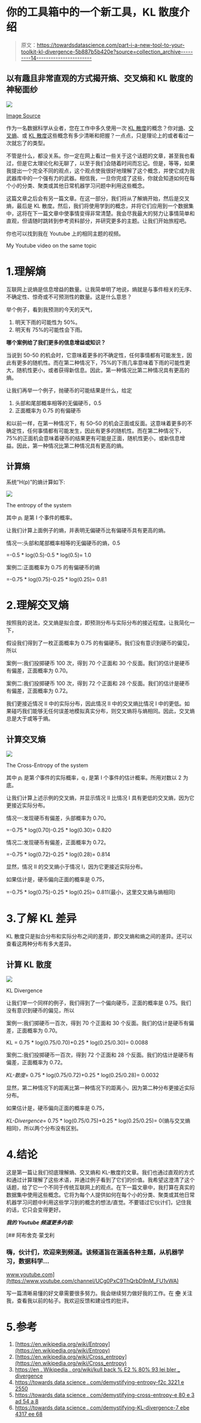 # 你的工具箱中的一个新工具，KL 散度介绍

> 原文：<https://towardsdatascience.com/part-i-a-new-tool-to-your-toolkit-kl-divergence-5b887b5b420e?source=collection_archive---------14----------------------->

## 以有趣且非常直观的方式揭开熵、交叉熵和 KL 散度的神秘面纱

![](img/948a843d9843b4007428d54b0ee40755.png)

[Image Source](https://www.shoezone.com/Boys/Size-Guide)

作为一名数据科学从业者，您在工作中多久使用一次 [KL 散度](https://en.wikipedia.org/wiki/Kullback%E2%80%93Leibler_divergence)的概念？你对[熵](https://en.wikipedia.org/wiki/Entropy)、[交叉熵](https://en.wikipedia.org/wiki/Cross_entropy)、或 [KL 散度](https://en.wikipedia.org/wiki/Kullback%E2%80%93Leibler_divergence)这些概念有多少清晰和把握？一点点，只是理论上的或者看过一次就忘了的类型。

不管是什么，都没关系。你一定在网上看过一些关于这个话题的文章，甚至我也看过，但是它太理论化和无聊了，以至于我们会随着时间而忘记。但是，等等，如果我提出一个完全不同的观点，这个观点使我很好地理解了这个概念，并使它成为我武器库中的一个强有力的武器。相信我，一旦你完成了这些，你就会知道如何在每个小的分类、聚类或其他日常机器学习问题中利用这些概念。

这篇文章之后会有另一篇文章。在这一部分，我们将从了解熵开始，然后是交叉熵，最后是 KL 散度。然后，我们将使用学到的概念，并将它们应用到一个数据集中，这将在下一篇文章中使事情变得非常清楚。我会尽我最大的努力让事情简单和直观，但请随时跳转到参考资料部分，并研究更多的主题。让我们开始旅程吧。

你也可以找到我在 Youtube 上的相同主题的视频。

My Youtube video on the same topic

# 1.理解熵

互联网上说熵是信息增益的数量。让我简单明了地说，熵就是与事件相关的无序、不确定性、惊奇或不可预测性的数量。这是什么意思？

举个例子，看到我预测的今天的天气，

1.  明天下雨的可能性为 50%。
2.  明天有 75%的可能性会下雨。

**哪个案例给了我们更多的信息增益或知识？**

当说到 50-50 的机会时，它意味着更多的不确定性，任何事情都有可能发生，因此有更多的随机性。而在第二种情况下，75%的下雨几率意味着下雨的可能性更大，随机性更小，或者获得新信息。因此，第一种情况比第二种情况具有更高的熵。

让我们再举一个例子，抛硬币的可能结果是什么，给定

1.  头部和尾部概率相等的无偏硬币，0.5
2.  正面概率为 0.75 的有偏硬币

和以前一样，在第一种情况下，有 50–50 的机会正面或反面。这意味着更多的不确定性，任何事情都有可能发生，因此有更多的随机性。而在第二种情况下，75%的正面机会意味着硬币的结果更有可能是正面，随机性更小，或新信息增益。因此，第一种情况比第二种情况具有更高的熵。

## 计算熵

系统“H(p)”的熵计算如下:

![](img/bf29b57e725573e235f34ac5a981c6c9.png)

The entropy of the system

其中 *pᵢ* 是第 I 个事件的概率。

让我们计算上面例子的熵，并表明无偏硬币比有偏硬币具有更高的熵。

情况一:头部和尾部概率相等的无偏硬币的熵，0.5

=-0.5 * log(0.5)-0.5 * log(0.5)= 1.0

案例二:正面概率为 0.75 的有偏硬币的熵

=-0.75 * log(0.75)-0.25 * log(0.25)= 0.81

# 2.理解交叉熵

按照我的说法，交叉熵是拟合度，即预测分布与实际分布的接近程度。让我简化一下，

假设我们得到了一枚正面概率为 0.75 的有偏硬币。我们没有意识到硬币的偏见，所以

案例一:我们投掷硬币 100 次，得到 70 个正面和 30 个反面。我们的估计是硬币有偏差，正面概率为 0.70。

案例二:我们投掷硬币 100 次，得到 72 个正面和 28 个反面。我们的估计是硬币有偏差，正面概率为 0.72。

我们更接近情况 II 中的实际分布，因此情况 II 中的交叉熵比情况 I 中的更低。如果碰巧我们能够无任何误差地模拟真实分布，则交叉熵将与熵相同。因此，交叉熵总是大于或等于熵。

## 计算交叉熵

![](img/211cdbdfdd3319ba56eb678447896790.png)

The Cross-Entropy of the system

其中 *pᵢ* 是第*个*事件的实际概率，q *ᵢ* 是第 I 个事件的估计概率。所用对数以 2 为底。

让我们计算上述示例的交叉熵，并显示情况 II 比情况 I 具有更低的交叉熵，因为它更接近实际分布。

情况一:发现硬币有偏差，头部概率为 0.70。

=-0.75 * log(0.70)-0.25 * log(0.30)= 0.820

情况二:发现硬币有偏差，正面概率为 0.72。

=-0.75 * log(0.72)-0.25 * log(0.28)= 0.814

显然，情况 II 的交叉熵小于情况 I，因为它更接近实际分布。

如果估计是，硬币偏向正面的概率是 0.75，

=-0.75 * log(0.75)-0.25 * log(0.25)= 0.811(最小，这里交叉熵与熵相同)

# 3.了解 KL 差异

KL 散度只是拟合分布和实际分布之间的差异，即交叉熵和熵之间的差异。还可以查看这两种分布有多大差异。

## 计算 KL 散度

![](img/83d5824830ba7ce2c0da39527563e7e4.png)

KL Divergence

让我们举一个同样的例子，我们得到了一个偏向硬币，正面的概率是 0.75。我们没有意识到硬币的偏见，所以

案例一:我们掷硬币一百次，得到 70 个正面和 30 个反面。我们的估计是硬币有偏差，正面概率为 0.70。

KL = 0.75 * log(0.75/0.70)+0.25 * log(0.25/0.30)= 0.0088

案例二:我们投掷硬币一百次，得到 72 个正面和 28 个反面。我们的估计是硬币有偏差，正面概率为 0.72。

*KL-散度*= 0.75 * log(0.75/0.72)+0.25 * log(0.25/0.28)= 0.0032

显然，第二种情况下的距离比第一种情况下的距离小，因为第二种分布更接近实际分布。

如果估计是，硬币偏向正面的概率是 0.75，

*KL-Divergence*= 0.75 * log(0.75/0.75)+0.25 * log(0.25/0.25)= 0(熵与交叉熵相同)，所以两个分布没有区别。

# 4.结论

这是第一篇让我们彻底理解熵、交叉熵和 KL-散度的文章。我们也通过直观的方式和通过计算理解了这些术语，并通过例子看到了它们的价值。我希望这澄清了这个话题，给了它一个不同于传统互联网上的观点。在下一篇文章中，我打算在真实的数据集中使用这些概念。它将为每个人提供如何在每个小的分类、聚类或其他日常机器学习问题中利用这些学习到的概念的想法/直觉。不要错过它伙计们，记住我的话，它只会变得更好。

***我的 Youtube 频道更多内容:***

[](https://www.youtube.com/channel/UCg0PxC9ThQrbD9nM_FU1vWA) [## 阿布舍克·蒙戈利

### 嗨，伙计们，欢迎来到频道。该频道旨在涵盖各种主题，从机器学习，数据科学…

www.youtube.com](https://www.youtube.com/channel/UCg0PxC9ThQrbD9nM_FU1vWA) 

写一篇清晰易懂的好文章需要很多努力。我会继续努力做好我的工作。在 [**中**](https://medium.com/@mungoliabhishek81) 关注我，查看我以前的帖子。我欢迎反馈和建设性的批评。

# 5.参考

1.  [https://en.wikipedia.org/wiki/Entropy](https://en.wikipedia.org/wiki/Entropy)
2.  [https://en.wikipedia.org/wiki/Cross_entropy](https://en.wikipedia.org/wiki/Cross_entropy)
3.  [https://en . Wikipedia . org/wiki/kull back % E2 % 80% 93 lei bler _ divergence](https://en.wikipedia.org/wiki/Kullback%E2%80%93Leibler_divergence)
4.  [https://towards data science . com/demystifying-entropy-f2c 3221 e 2550](/demystifying-entropy-f2c3221e2550)
5.  [https://towards data science . com/demystifying-cross-entropy-e 80 e 3 ad 54 a 8](/demystifying-cross-entropy-e80e3ad54a8)
6.  [https://towards data science . com/demystifying-KL-divergence-7 ebe 4317 ee 68](/demystifying-kl-divergence-7ebe4317ee68)